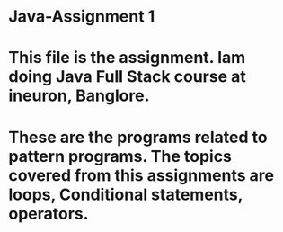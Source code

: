# Java-Assignment 1
# This file is the assignment. Iam doing Java Full Stack course at ineuron, Banglore.
# These are the programs related to pattern programs. The topics covered from this assignments are loops, Conditional statements, operators.
